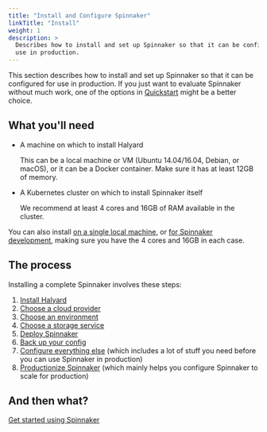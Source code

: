 ```yaml
---
title: "Install and Configure Spinnaker"
linkTitle: "Install"
weight: 1
description: >
  Describes how to install and set up Spinnaker so that it can be configured for
  use in production.
---
```


This section describes how to install and set up Spinnaker so that it can be configured for
use in production. If you just want to evaluate Spinnaker without much work, one of the options
in [Quickstart](/docs/v1.19/setup/quickstart/) might be a better choice.

## What you'll need

* A machine on which to install Halyard

  This can be a local machine or VM (Ubuntu 14.04/16.04, Debian, or macOS), or
  it can be a Docker container. Make sure it has at least 12GB of memory.

* A Kubernetes cluster on which to install Spinnaker itself

  We recommend at least 4 cores and 16GB of RAM available in the cluster. 

You can also install [on a single local machine](https://www.spinnaker.io/setup/install/environment/#local-debian), or [for Spinnaker development](https://www.spinnaker.io/setup/install/environment/#local-git), making sure you have the 4 cores and 16GB in each case. 

## The process

Installing a complete Spinnaker involves these steps:
1. [Install Halyard](/docs/v1.19/setup/install/halyard/)
1. [Choose a cloud provider](/docs/v1.19/setup/install/providers/)
1. [Choose an environment](/docs/v1.19/setup/install/environment/)
1. [Choose a storage service](/docs/v1.19/setup/install/storage/)
1. [Deploy Spinnaker](/docs/v1.19/setup/install/deploy/)
1. [Back up your config](/docs/v1.19/setup/install/backups/)
1. [Configure everything else](/docs/v1.19/setup/other_config/) (which includes a lot of
  stuff you need before you can use Spinnaker in production)
1. [Productionize Spinnaker](/docs/v1.19/setup/productionize/) (which mainly helps you
  configure Spinnaker to scale for production)

## And then what?

[Get started using Spinnaker](/guides/user/get-started)
